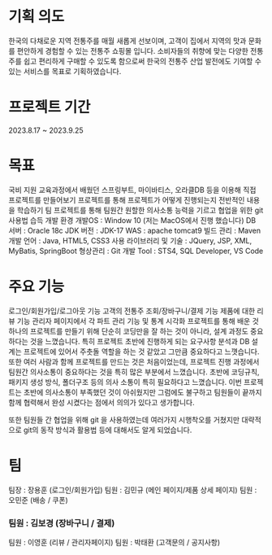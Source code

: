 # 기획 의도
한국의 다채로운 지역 전통주를 매월 새롭게 선보이며, 고객이 집에서 지역의 맛과 문화를 편안하게 경험할 수 있는 전통주 쇼핑몰 입니다. 소비자들의 취향에 맞는 다양한 전통주를 쉽고 편리하게 구매할 수 있도록 함으로써 한국의 전통주 산업 발전에도 기여할 수 있는 서비스를 목표로 기획하였습니다.

# 프로젝트 기간
2023.8.17 ~ 2023.9.25

# 목표
국비 지원 교육과정에서 배웠던 스프링부트, 마이바티스, 오라클DB 등을 이용해 직접 프로젝트를 만들어보기
프로젝트를 통해 프로젝트가 어떻게 진행되는지 전반적인 내용을 학습하기
팀 프로젝트를 통해 팀원간 원할한 의사소통 능력을 기르고 협업을 위한 git 사용법 습득
개발 환경
개발OS : Window 10 (저는 MacOS에서 진행 했습니다)
DB 서버 : Oracle 18c
JDK 버전 : JDK-17
WAS : apache tomcat9
빌드 관리 : Maven
개발 언어 : Java, HTML5, CSS3
사용 라이브러리 및 기술 : JQuery, JSP, XML, MyBatis, SpringBoot
형상관리 : Git
개발 Tool : STS4, SQL Developer, VS Code

# 주요 기능
로그인/회원가입/로그아웃 기능
고객의 전통주 조회/장바구니/결제 기능
제품에 대한 리뷰 기능 
관리자 페이지에서 각 파트 관리 기능 및 통계 시각화
프로젝트를 통해 배운 것
하나의 프로젝트를 만들기 위해 단순히 코딩만을 잘 하는 것이 아니라, 설계 과정도 중요하다는 것을 느꼈습니다.
특히 프로젝트 초반에 진행하게 되는 요구사항 분석과 DB 설계는 프로젝트에 있어서 주춧돌 역할을 하는 것 같았고 그만큼 중요하다고 느꼇습니다.
또한 여러 사람과 함께 프로젝트를 만드는 것은 처음이었는데, 프로젝트 진행 과정에서 팀원간 의사소통이 중요하다는 것을 특히 많은 부분에서 느꼈습니다. 초반에 코딩규칙, 패키지 생성 방식, 폴더구조 등의 의사 소통이 특히 필요하다고 느꼈습니다. 이번 프로젝트는 초반에 의사소통이 부족했던 것이 아쉬웠지만 그럼에도 불구하고 팀원들이 끝까지 함께 협력해서 완성 시켰다는 점에서 의의가 있다고 생가합니다.

또한 팀원들 간 협업을 위해 git 을 사용하였는데 여러가지 시행착오를 거쳤지만 대략적으로 git의 동작 방식과 활용법 등에 대해서도 알게 되었습니다.

# 팀
팀장 : 장용훈 (로그인/회원가입)
팀원 : 김민규 (메인 페이지/제품 상세 페이지)
팀원 : 오민준 (배송 / 쿠폰)
### 팀원 : 김보경 (장바구니 / 결제)
팀원 : 이영훈 (리뷰 / 관리자페이지)
팀원 : 박태환 (고객문의 / 공지사항)
